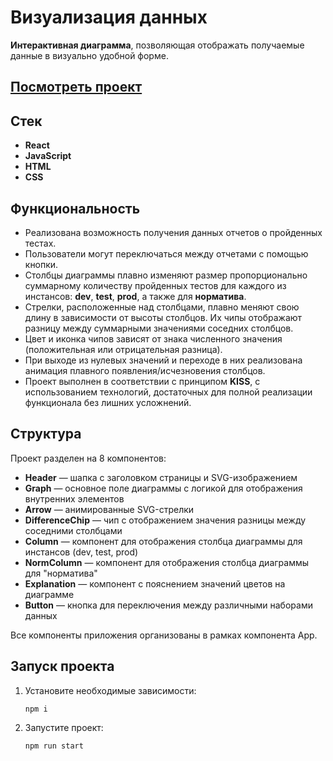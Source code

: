 # Визуализация данных

**Интерактивная диаграмма**, позволяющая отображать получаемые данные в визуально удобной форме.

## [Посмотреть проект](https://webborista.github.io/Data-visualization/)

## Стек
- **React**
- **JavaScript**
- **HTML**
- **CSS**

## Функциональность

- Реализована возможность получения данных отчетов о пройденных тестах.
- Пользователи могут переключаться между отчетами с помощью кнопки.
- Столбцы диаграммы плавно изменяют размер пропорционально суммарному количеству пройденных тестов для каждого из инстансов: **dev**, **test**, **prod**, а также для **норматива**.
- Стрелки, расположенные над столбцами, плавно меняют свою длину в зависимости от высоты столбцов. Их чипы отображают разницу между суммарными значениями соседних столбцов. 
- Цвет и иконка чипов зависят от знака численного значения (положительная или отрицательная разница).
- При выходе из нулевых значений и переходе в них реализована анимация плавного появления/исчезновения столбцов.
- Проект выполнен в соответствии с принципом **KISS**, с использованием технологий, достаточных для полной реализации функционала без лишних усложнений.

## Структура

Проект разделен на 8 компонентов:

- **Header** — шапка с заголовком страницы и SVG-изображением
- **Graph** — основное поле диаграммы с логикой для отображения внутренних элементов
- **Arrow** — анимированные SVG-стрелки
- **DifferenceChip** — чип с отображением значения разницы между соседними столбцами
- **Column** — компонент для отображения столбца диаграммы для инстансов (dev, test, prod)
- **NormColumn** — компонент для отображения столбца диаграммы для "норматива"
- **Explanation** — компонент с пояснением значений цветов на диаграмме 
- **Button** — кнопка для переключения между различными наборами данных

Все компоненты приложения организованы в рамках компонента App.


## Запуск проекта

1. Установите необходимые зависимости:
    ```bash
    npm i
    ```

2. Запустите проект:
    ```bash
    npm run start
    ```
